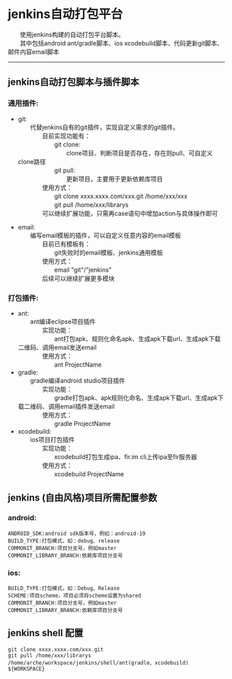 # jenkins自动打包平台  
　　使用jenkins构建的自动打包平台脚本。  
　　其中包括android ant/gradle脚本、ios xcodebuild脚本、代码更新git脚本、邮件内容email脚本
***
## jenkins自动打包脚本与插件脚本
### 通用插件:
  + git:  
  　　代替jenkins自有的git插件，实现自定义需求的git插件。  
　　　　目前实现功能有：  
　　　　　　git clone:  
　　　　　　　　clone项目、判断项目是否存在，存在则pull、可自定义clone路径  
　　　　　　git pull:  
　　　　　　　　更新项目，主要用于更新依赖库项目  
　　　　使用方式：  
　　　　　　git clone xxxx.xxxx.com/xxx.git /home/xxx/xxx  
　　　　　　git pull /home/xxx/librarys  
　　　　可以继续扩展功能，只需再case语句中增加action与具体操作即可
  
  + email:  
　　编写email模板的插件，可以自定义任意内容的email模板  
　　　　目前已有模板有：  
　　　　　　git失败时的email模板、jenkins通用模板  
　　　　使用方式：  
　　　　　　email "git"/"jenkins"  
　　　　后续可以继续扩展更多模块

### 打包插件:　　
  + ant:  
　　ant编译eclipse项目插件  
　　　　实现功能：  
　　　　　　ant打包apk、规则化命名apk、生成apk下载url、生成apk下载二维码、调用email发送email  
　　　　使用方式：  
　　　　　　ant ProjectName  
  + gradle:  
　　gradle编译android studio项目插件  
　　　　实现功能：  
　　　　　　gradle打包apk、apk规则化命名、生成apk下载url、生成apk下载二维码、调用email插件发送email  
　　　　使用方式：  
　　　　　　gradle ProjectName  
  + xcodebuild:  
　　ios项目打包插件  
　　　　实现功能：  
　　　　　　xcodebuild打包生成ipa、fir.im cli上传ipa至fir服务器  
　　　　使用方式：  
　　　　　　xcodebuild ProjectName  




## jenkins (自由风格)项目所需配置参数
### android:
	ANDROID_SDK:android sdk版本号，例如：android-19
	BUILD_TYPE:打包模式，如：debug、release
	COMMONIT_BRANCH:项目分支号，例如master
	COMMONIT_LIBRARY_BRANCH:依赖库项目分支号
### ios:
	BUILD_TYPE:打包模式，如：Debug、Release
	SCHEME:项目scheme，项目必须将scheme设置为shared
	COMMONIT_BRANCH:项目分支号，例如master
	COMMONIT_LIBRARY_BRANCH:依赖库项目分支号

## jenkins shell 配置
	git clone xxxx.xxxx.com/xxx.git
	git pull /home/xxx/librarys
	/home/arche/workspace/jenkins/shell/ant(gradle、xcodebuild) ${WORKSPACE}
